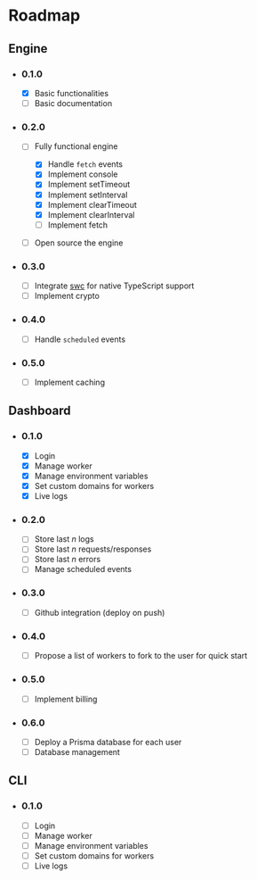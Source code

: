 # Roadmap

## Engine

- ### 0.1.0

  - [x] Basic functionalities
  - [ ] Basic documentation

- ### 0.2.0

  - [ ] Fully functional engine

    - [x] Handle `fetch` events
    - [x] Implement console
    - [x] Implement setTimeout
    - [x] Implement setInterval
    - [x] Implement clearTimeout
    - [x] Implement clearInterval
    - [ ] Implement fetch

  - [ ] Open source the engine

- ### 0.3.0

  - [ ] Integrate [swc](https://swc.rs/) for native TypeScript support
  - [ ] Implement crypto

- ### 0.4.0

  - [ ] Handle `scheduled` events

- ### 0.5.0

  - [ ] Implement caching

## Dashboard

- ### 0.1.0

  - [x] Login
  - [x] Manage worker
  - [x] Manage environment variables
  - [x] Set custom domains for workers
  - [x] Live logs

- ### 0.2.0

  - [ ] Store last _n_ logs
  - [ ] Store last _n_ requests/responses
  - [ ] Store last _n_ errors
  - [ ] Manage scheduled events

- ### 0.3.0

  - [ ] Github integration (deploy on push)

- ### 0.4.0

  - [ ] Propose a list of workers to fork to the user for quick start

- ### 0.5.0

  - [ ] Implement billing

- ### 0.6.0

  - [ ] Deploy a Prisma database for each user
  - [ ] Database management

## CLI

- ### 0.1.0

  - [ ] Login
  - [ ] Manage worker
  - [ ] Manage environment variables
  - [ ] Set custom domains for workers
  - [ ] Live logs
